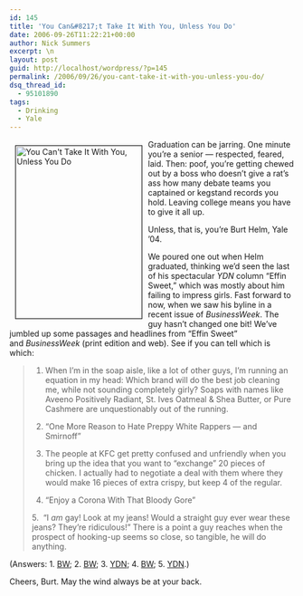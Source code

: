 ```yaml
---
id: 145
title: 'You Can&#8217;t Take It With You, Unless You Do'
date: 2006-09-26T11:22:21+00:00
author: Nick Summers
excerpt: \n
layout: post
guid: http://localhost/wordpress/?p=145
permalink: /2006/09/26/you-cant-take-it-with-you-unless-you-do/
dsq_thread_id:
  - 95101890
tags:
  - Drinking
  - Yale
---
```

<img width="223" vspace="10" hspace="10" height="305" border="1" align="left" src="http://www.ivygateblog.com/wp-content/uploads/2006/09/burthelm.jpg" alt="You Can't Take It With You, Unless You Do" />Graduation can be jarring. One minute you&#8217;re a senior &#8212; respected, feared, laid. Then: poof, you&#8217;re getting chewed out by a boss who doesn&#8217;t give a rat&#8217;s ass how many debate teams you captained or&nbsp;kegstand records you hold. Leaving college means you have to give it all up.

Unless, that is, you&#8217;re Burt Helm, Yale &#8217;04.

We poured one out when <span class="st">Helm</span> graduated, thinking we&#8217;d seen the last of his spectacular _YDN_ column &#8220;Effin Sweet,&#8221; which was mostly about him failing to impress girls. Fast forward to now, when we saw his byline in a recent issue of _BusinessWeek_. The guy hasn&#8217;t changed one bit! We&#8217;ve jumbled up some passages and headlines from &#8220;Effin Sweet&#8221; and&nbsp;_BusinessWeek_ (print edition and web). See if you can tell which is which:

> 1. When I&#8217;m in the soap aisle, like a lot of other guys, I&#8217;m running an equation in my head: Which brand will do the best job cleaning me, while not sounding completely girly? Soaps with names like Aveeno Positively Radiant, St. Ives Oatmeal & Shea Butter, or Pure Cashmere are unquestionably out of the running.
> 
> 2. &#8220;One More Reason to Hate Preppy White Rappers &#8212; and Smirnoff&#8221;
> 
> 3. <span class="ArticleText">The people at KFC get pretty confused and unfriendly when you bring up the idea that you want to &#8220;exchange&#8221; 20 pieces of chicken. I actually had to negotiate a deal with them where they would make 16 pieces of extra crispy, but keep 4 of the regular.</span>
> 
> 4. &#8220;Enjoy a Corona With That Bloody Gore&#8221;
> 
> 5.&nbsp; &#8220;I _am_ gay! Look at my jeans! Would a straight guy ever wear these jeans? They&#8217;re ridiculous!&#8221; There is a point a guy reaches when the prospect of hooking-up seems so close, so tangible, he will do anything.&nbsp;

(Answers: 1. [BW](http://www.businessweek.com/magazine/content/06_36/b3999006.htm); 2. [BW](http://www.ivygateblog.com/blog-mt/www.businessweek.com/the_thread/brandnewday/archives/2006/08/one_more_reason.html); 3. [YDN](http://www.ivygateblog.com/blog-mt/www.yaledailynews.com/article.asp?AID=23063); 4. [BW](http://blogs.businessweek.com/the_thread/brandnewday/archives/2006/09/enjoy_a_corona.html); 5. [YDN](http://www.ivygateblog.com/blog-mt/www.yaledailynews.com/Article.aspx?ArticleID=19870).)

Cheers, Burt. May the wind always be at your back.